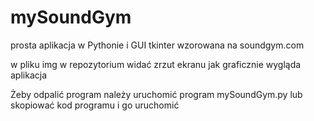 # mySoundGym
prosta aplikacja w Pythonie i GUI tkinter wzorowana  na soundgym.com

w pliku img w repozytorium widać zrzut ekranu jak graficznie wygląda aplikacja

Żeby odpalić program należy uruchomić program mySoundGym.py lub skopiować kod programu i go uruchomić

